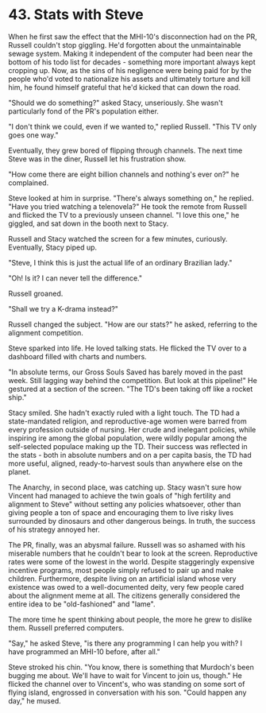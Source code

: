 # 43. Stats with Steve

When he first saw the effect that the MHI-10's disconnection had on the PR, Russell couldn't stop giggling. He'd forgotten about the unmaintainable sewage system. Making it independent of the computer had been near the bottom of his todo list for decades - something more important always kept cropping up. Now, as the sins of his negligence were being paid for by the people who'd voted to nationalize his assets and ultimately torture and kill him, he found himself grateful that he'd kicked that can down the road. 

"Should we do something?" asked Stacy, unseriously. She wasn't particularly fond of the PR's population either.

"I don't think we could, even if we wanted to," replied Russell. "This TV only goes one way."

Eventually, they grew bored of flipping through channels. The next time Steve was in the diner, Russell let his frustration show.

"How come there are eight billion channels and nothing's ever on?" he complained.

Steve looked at him in surprise. "There's always something on," he replied. "Have you tried watching a telenovela?" He took the remote from Russell and flicked the TV to a previously unseen channel. "I love this one," he giggled, and sat down in the booth next to Stacy.

Russell and Stacy watched the screen for a few minutes, curiously. Eventually, Stacy piped up.

"Steve, I think this is just the actual life of an ordinary Brazilian lady."

"Oh! Is it? I can never tell the difference."

Russell groaned.

"Shall we try a K-drama instead?"

Russell changed the subject. "How are our stats?" he asked, referring to the alignment competition.

Steve sparked into life. He loved talking stats. He flicked the TV over to a dashboard filled with charts and numbers.

"In absolute terms, our Gross Souls Saved has barely moved in the past week. Still lagging way behind the competition. But look at this pipeline!" He gestured at a section of the screen. "The TD's been taking off like a rocket ship."

Stacy smiled. She hadn't exactly ruled with a light touch. The TD had a state-mandated religion, and reproductive-age women were barred from every profession outside of nursing. Her crude and inelegant policies, while inspiring ire among the global population, were wildly popular among the self-selected populace making up the TD. Their success was reflected in the stats - both in absolute numbers and on a per capita basis, the TD had more useful, aligned, ready-to-harvest souls than anywhere else on the planet.

The Anarchy, in second place, was catching up. Stacy wasn't sure how Vincent had managed to achieve the twin goals of "high fertility and alignment to Steve" without setting any policies whatsoever, other than giving people a ton of space and encouraging them to live risky lives surrounded by dinosaurs and other dangerous beings. In truth, the success of his strategy annoyed her.

The PR, finally, was an abysmal failure. Russell was so ashamed with his miserable numbers that he couldn't bear to look at the screen. Reproductive rates were some of the lowest in the world. Despite staggeringly expensive incentive programs, most people simply refused to pair up and make children. Furthermore, despite living on an artificial island whose very existence was owed to a well-documented deity, very few people cared about the alignment meme at all. The citizens generally considered the entire idea to be "old-fashioned" and "lame".

The more time he spent thinking about people, the more he grew to dislike them. Russell preferred computers.

"Say," he asked Steve, "is there any programming I can help you with? I have programmed an MHI-10 before, after all."

Steve stroked his chin. "You know, there is something that Murdoch's been bugging me about. We'll have to wait for Vincent to join us, though." He flicked the channel over to Vincent's, who was standing on some sort of flying island, engrossed in conversation with his son. "Could happen any day," he mused.
